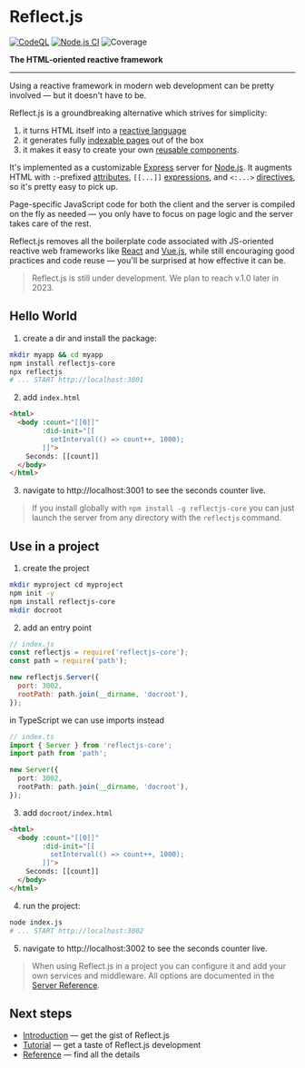 # Reflect.js

[![CodeQL](https://github.com/reflectjs/reflectjs-core/actions/workflows/codeql.yml/badge.svg)](https://github.com/reflectjs/reflectjs-core/actions/workflows/codeql.yml)
[![Node.js CI](https://github.com/reflectjs/reflectjs-core/actions/workflows/node.js.yml/badge.svg)](https://github.com/reflectjs/reflectjs-core/actions/workflows/node.js.yml)
![Coverage](https://github.com/reflectjs/reflectjs-core/raw/main/res/coverage-badge-230423.svg)

**The HTML-oriented reactive framework**

---

Using a reactive framework in modern web development can be pretty involved &mdash;&nbsp;but&nbsp;it&nbsp;doesn't&nbsp;have&nbsp;to&nbsp;be.

Reflect.js is a groundbreaking alternative which strives for simplicity:

1. it turns HTML itself into a [reactive language](https://reflectjs.org/docs/introduction#reactivity)
2. it generates fully [indexable pages](https://reflectjs.org/docs/introduction#indexability) out of the box
3. it makes it easy to create your own [reusable components](https://reflectjs.org/docs/introduction#reusability).

It's implemented as a customizable [Express](https://expressjs.com/) server for [Node.js](https://nodejs.org/). It augments HTML with `:`-prefixed [attributes](https://reflectjs.org/docs/reference/language#values), `[[...]]` [expressions](https://reflectjs.org/docs/reference/language#expressions), and `<:...>` [directives](https://reflectjs.org/docs/reference/language#directives), so it's pretty easy to pick up.

Page-specific JavaScript code for both the client and the server is  compiled on the fly as needed &mdash; you only have to focus on page logic and the server takes care of the rest.

Reflect.js removes all the boilerplate code associated with JS-oriented reactive web frameworks like [React](https://react.dev/) and [Vue.js](https://vuejs.org/), while still encouraging good practices and code reuse &mdash; you'll be surprised at how effective it can be.

> Reflect.js is still under development. We plan to reach v.1.0 later in 2023.

## Hello World

1. create a dir and install the package:

```sh
mkdir myapp && cd myapp
npm install reflectjs-core
npx reflectjs
# ... START http://localhost:3001
```

2. add `index.html`

```html
<html>
  <body :count="[[0]]"
        :did-init="[[
          setInterval(() => count++, 1000);
        ]]">
    Seconds: [[count]]
  </body>
</html>
```

3. navigate to http://localhost:3001 to see the seconds counter live.

> If you install globally with `npm install -g reflectjs-core` you can just launch the server from any directory with the `reflectjs` command.

## Use in a project

1. create the project

```sh
mkdir myproject cd myproject
npm init -y
npm install reflectjs-core
mkdir docroot
```

2. add an entry point

```js
// index.js
const reflectjs = require('reflectjs-core');
const path = require('path');

new reflectjs.Server({
  port: 3002,
  rootPath: path.join(__dirname, 'docroot'),
});
```

in TypeScript we can use imports instead

```ts
// index.ts
import { Server } from 'reflectjs-core';
import path from 'path';

new Server({
  port: 3002,
  rootPath: path.join(__dirname, 'docroot'),
});
```

3. add `docroot/index.html`

```html
<html>
  <body :count="[[0]]"
        :did-init="[[
          setInterval(() => count++, 1000);
        ]]">
    Seconds: [[count]]
  </body>
</html>
```

4. run the project:

```sh
node index.js
# ... START http://localhost:3002
```

5. navigate to http://localhost:3002 to see the seconds counter live.

> When using Reflect.js in a project you can configure it and add your own services and middleware. All options are documented in the [Server Reference](https://reflectjs.org/docs/reference/server).

## Next steps

* [Introduction](https://reflectjs.org/docs/introduction) &mdash; get the gist of Reflect.js
* [Tutorial](https://reflectjs.org/docs/tutorial) &mdash; get a taste of Reflect.js development
* [Reference](https://reflectjs.org/docs/reference/language#values) &mdash; find all the details
